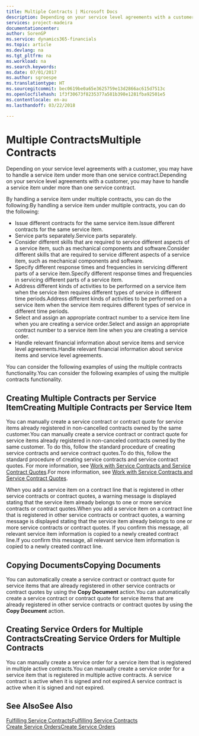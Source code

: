 ```yaml
---
title: Multiple Contracts | Microsoft Docs
description: Depending on your service level agreements with a customer, you may have to handle a service item under more than one service contract.
services: project-madeira
documentationcenter: 
author: SorenGP
ms.service: dynamics365-financials
ms.topic: article
ms.devlang: na
ms.tgt_pltfrm: na
ms.workload: na
ms.search.keywords: 
ms.date: 07/01/2017
ms.author: sgroespe
ms.translationtype: HT
ms.sourcegitcommit: bec0619be0a65e3625759e13d2866ac615d7513c
ms.openlocfilehash: 1f3f30673f8235377a581b398e1281fba92501e5
ms.contentlocale: en-au
ms.lasthandoff: 03/22/2018

---
```

# <a name="multiple-contracts"></a><span data-ttu-id="a5c5e-103">Multiple Contracts</span><span class="sxs-lookup"><span data-stu-id="a5c5e-103">Multiple Contracts</span></span>
<span data-ttu-id="a5c5e-104">Depending on your service level agreements with a customer, you may have to handle a service item under more than one service contract.</span><span class="sxs-lookup"><span data-stu-id="a5c5e-104">Depending on your service level agreements with a customer, you may have to handle a service item under more than one service contract.</span></span>  
  
<span data-ttu-id="a5c5e-105">By handling a service item under multiple contracts, you can do the following:</span><span class="sxs-lookup"><span data-stu-id="a5c5e-105">By handling a service item under multiple contracts, you can do the following:</span></span>  
  
* <span data-ttu-id="a5c5e-106">Issue different contracts for the same service item.</span><span class="sxs-lookup"><span data-stu-id="a5c5e-106">Issue different contracts for the same service item.</span></span>  
* <span data-ttu-id="a5c5e-107">Service parts separately.</span><span class="sxs-lookup"><span data-stu-id="a5c5e-107">Service parts separately.</span></span>  
* <span data-ttu-id="a5c5e-108">Consider different skills that are required to service different aspects of a service item, such as mechanical components and software.</span><span class="sxs-lookup"><span data-stu-id="a5c5e-108">Consider different skills that are required to service different aspects of a service item, such as mechanical components and software.</span></span>  
* <span data-ttu-id="a5c5e-109">Specify different response times and frequencies in servicing different parts of a service item.</span><span class="sxs-lookup"><span data-stu-id="a5c5e-109">Specify different response times and frequencies in servicing different parts of a service item.</span></span>  
* <span data-ttu-id="a5c5e-110">Address different kinds of activities to be performed on a service item when the service item requires different types of service in different time periods.</span><span class="sxs-lookup"><span data-stu-id="a5c5e-110">Address different kinds of activities to be performed on a service item when the service item requires different types of service in different time periods.</span></span>  
* <span data-ttu-id="a5c5e-111">Select and assign an appropriate contract number to a service item line when you are creating a service order.</span><span class="sxs-lookup"><span data-stu-id="a5c5e-111">Select and assign an appropriate contract number to a service item line when you are creating a service order.</span></span>  
* <span data-ttu-id="a5c5e-112">Handle relevant financial information about service items and service level agreements.</span><span class="sxs-lookup"><span data-stu-id="a5c5e-112">Handle relevant financial information about service items and service level agreements.</span></span>  
  
<span data-ttu-id="a5c5e-113">You can consider the following examples of using the multiple contracts functionality.</span><span class="sxs-lookup"><span data-stu-id="a5c5e-113">You can consider the following examples of using the multiple contracts functionality.</span></span>  
  
## <a name="creating-multiple-contracts-per-service-item"></a><span data-ttu-id="a5c5e-114">Creating Multiple Contracts per Service Item</span><span class="sxs-lookup"><span data-stu-id="a5c5e-114">Creating Multiple Contracts per Service Item</span></span>  
<span data-ttu-id="a5c5e-115">You can manually create a service contract or contract quote for service items already registered in non-cancelled contracts owned by the same customer.</span><span class="sxs-lookup"><span data-stu-id="a5c5e-115">You can manually create a service contract or contract quote for service items already registered in non-canceled contracts owned by the same customer.</span></span> <span data-ttu-id="a5c5e-116">To do this, follow the standard procedure of creating service contracts and service contract quotes.</span><span class="sxs-lookup"><span data-stu-id="a5c5e-116">To do this, follow the standard procedure of creating service contracts and service contract quotes.</span></span> <span data-ttu-id="a5c5e-117">For more information, see [Work with Service Contracts and Service Contract Quotes](service-how-to-create-service-contracts-and-service-contract-quotes.md).</span><span class="sxs-lookup"><span data-stu-id="a5c5e-117">For more information, see [Work with Service Contracts and Service Contract Quotes](service-how-to-create-service-contracts-and-service-contract-quotes.md).</span></span>  
  
<span data-ttu-id="a5c5e-118">When you add a service item on a contract line that is registered in other service contracts or contract quotes, a warning message is displayed stating that the service item already belongs to one or more service contracts or contract quotes.</span><span class="sxs-lookup"><span data-stu-id="a5c5e-118">When you add a service item on a contract line that is registered in other service contracts or contract quotes, a warning message is displayed stating that the service item already belongs to one or more service contracts or contract quotes.</span></span> <span data-ttu-id="a5c5e-119">If you confirm this message, all relevant service item information is copied to a newly created contract line.</span><span class="sxs-lookup"><span data-stu-id="a5c5e-119">If you confirm this message, all relevant service item information is copied to a newly created contract line.</span></span>  
  
## <a name="copying-documents"></a><span data-ttu-id="a5c5e-120">Copying Documents</span><span class="sxs-lookup"><span data-stu-id="a5c5e-120">Copying Documents</span></span>  
<span data-ttu-id="a5c5e-121">You can automatically create a service contract or contract quote for service items that are already registered in other service contracts or contract quotes by using the **Copy Document** action.</span><span class="sxs-lookup"><span data-stu-id="a5c5e-121">You can automatically create a service contract or contract quote for service items that are already registered in other service contracts or contract quotes by using the **Copy Document** action.</span></span>  
  
## <a name="creating-service-orders-for-multiple-contracts"></a><span data-ttu-id="a5c5e-122">Creating Service Orders for Multiple Contracts</span><span class="sxs-lookup"><span data-stu-id="a5c5e-122">Creating Service Orders for Multiple Contracts</span></span>  
<span data-ttu-id="a5c5e-123">You can manually create a service order for a service item that is registered in multiple active contracts.</span><span class="sxs-lookup"><span data-stu-id="a5c5e-123">You can manually create a service order for a service item that is registered in multiple active contracts.</span></span> <span data-ttu-id="a5c5e-124">A service contract is active when it is signed and not expired.</span><span class="sxs-lookup"><span data-stu-id="a5c5e-124">A service contract is active when it is signed and not expired.</span></span>  
  
## <a name="see-also"></a><span data-ttu-id="a5c5e-125">See Also</span><span class="sxs-lookup"><span data-stu-id="a5c5e-125">See Also</span></span>  
[<span data-ttu-id="a5c5e-126">Fulfilling Service Contracts</span><span class="sxs-lookup"><span data-stu-id="a5c5e-126">Fulfilling Service Contracts</span></span>](service-fulfill-service-contracts.md)  
[<span data-ttu-id="a5c5e-127">Create Service Orders</span><span class="sxs-lookup"><span data-stu-id="a5c5e-127">Create Service Orders</span></span>](service-how-to-create-service-orders.md)  

